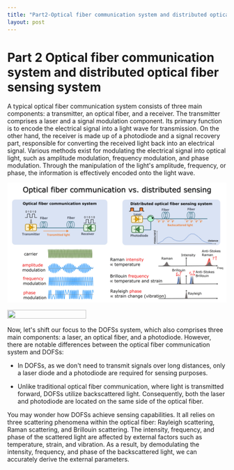 ```yaml
---
title: "Part2-Optical fiber communication system and distributed optical fiber sensing system"
layout: post
---
```


# Part 2 Optical fiber communication system and distributed optical fiber sensing system

A typical optical fiber communication system consists of three main components: a transmitter, an optical fiber, and a receiver. The transmitter comprises a laser and a signal modulation component. Its primary function is to encode the electrical signal into a light wave for transmission. On the other hand, the receiver is made up of a photodiode and a signal recovery part, responsible for converting the received light back into an electrical signal. Various methods exist for modulating the electrical signal into optical light, such as amplitude modulation, frequency modulation, and phase modulation. Through the manipulation of the light's amplitude, frequency, or phase, the information is effectively encoded onto the light wave.

![blog2](/assets/blog2_fig1.jpg)

<img src="https://github.com/haleywuhuan/profile/blob/master/assets/blog2_fig1.jpg" width=60% height=60%>


Now, let's shift our focus to the DOFSs system, which also comprises three main components: a laser, an optical fiber, and a photodiode. However, there are notable differences between the optical fiber communication system and DOFSs:

* In DOFSs, as we don't need to transmit signals over long distances, only a laser diode and a photodiode are required for sensing purposes.

* Unlike traditional optical fiber communication, where light is transmitted forward, DOFSs utilize backscattered light. Consequently, both the laser and photodiode are located on the same side of the optical fiber.

You may wonder how DOFSs achieve sensing capabilities. It all relies on three scattering phenomena within the optical fiber: Rayleigh scattering, Raman scattering, and Brillouin scattering. The intensity, frequency, and phase of the scattered light are affected by external factors such as temperature, strain, and vibration. As a result, by demodulating the intensity, frequency, and phase of the backscattered light, we can accurately derive the external parameters.
